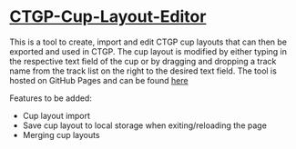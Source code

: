# [CTGP-Cup-Layout-Editor](https://forgottenice.github.io/CTGP-Cup-Layout-Editor)
This is a tool to create, import and edit CTGP cup layouts that can then be exported and used in CTGP.
The cup layout is modified by either typing in the respective text field of the cup or by dragging and dropping a track name from the track list on the right to the desired text field.
The tool is hosted on GitHub Pages and can be found [here](https://forgottenice.github.io/CTGP-Cup-Layout-Editor)

Features to be added:
- Cup layout import
- Save cup layout to local storage when exiting/reloading the page
- Merging cup layouts
